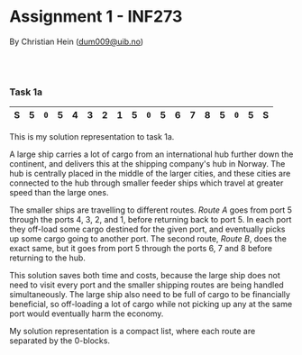 # Assignment 1 - INF273
By Christian Hein (dum009@uib.no)

<br><br>


### Task 1a


| S | 5 | `0` | 5 | 4 | 3 | 2 | 1 | 5 | `0` | 5 | 6 | 7 | 8 | 5 | `0` | 5 | S |
|:-:|:-:|:-:|:-:|:-:|:-:|:-:|:-:|:-:|:-:|:-:|:-:|:-:|:-:|:-:|:-:|:-:|:-:|


This is my solution representation to task 1a. 

A large ship carries a lot of cargo from an international hub further down the continent, and delivers this at the shipping company's hub in Norway. The hub is centrally placed in the middle of the larger cities, and these cities are connected to the hub through smaller feeder ships which travel at greater speed than the large ones. 

The smaller ships are travelling to different routes. *Route A* goes from port 5 through the ports 4, 3, 2, and 1, before returning back to port 5. In each port they off-load some cargo destined for the given port, and eventually picks up some cargo going to another port. The second route, *Route B*, does the exact same, but it goes from port 5 through the ports 6, 7 and 8 before returning to the hub.

This solution saves both time and costs, because the large ship does not need to visit every port and the smaller shipping routes are being handled simultaneously. The large ship also need to be full of cargo to be financially beneficial, so off-loading a lot of cargo while not picking up any at the same port would eventually harm the economy.

My solution representation is a compact list, where each route are separated by the 0-blocks. 
